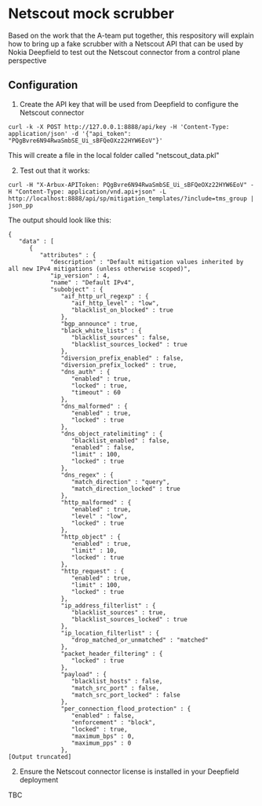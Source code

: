 # Netscout mock scrubber

Based on the work that the A-team put together, this respository will explain how to bring up a fake scrubber with a Netscout API that can be used by Nokia Deepfield to test out the Netscout connector from a control plane perspective

## Configuration

1. Create the API key that will be used from Deepfield to configure the Netscout connector

```
curl -k -X POST http://127.0.0.1:8888/api/key -H 'Content-Type: application/json' -d '{"api_token": "PQgBvre6N94RwaSmbSE_Ui_sBFQeOXz22HYW6EoV"}'
```

This will create a file in the local folder called "netscout_data.pkl"

2. Test out that it works:

```
curl -H "X-Arbux-APIToken: PQgBvre6N94RwaSmbSE_Ui_sBFQeOXz22HYW6EoV" -H "Content-Type: application/vnd.api+json" -L http://localhost:8888/api/sp/mitigation_templates/?include=tms_group | json_pp
```
The output should look like this:

```
{
   "data" : [
      {
         "attributes" : {
            "description" : "Default mitigation values inherited by all new IPv4 mitigations (unless otherwise scoped)",
            "ip_version" : 4,
            "name" : "Default IPv4",
            "subobject" : {
               "aif_http_url_regexp" : {
                  "aif_http_level" : "low",
                  "blacklist_on_blocked" : true
               },
               "bgp_announce" : true,
               "black_white_lists" : {
                  "blacklist_sources" : false,
                  "blacklist_sources_locked" : true
               },
               "diversion_prefix_enabled" : false,
               "diversion_prefix_locked" : true,
               "dns_auth" : {
                  "enabled" : true,
                  "locked" : true,
                  "timeout" : 60
               },
               "dns_malformed" : {
                  "enabled" : true,
                  "locked" : true
               },
               "dns_object_ratelimiting" : {
                  "blacklist_enabled" : false,
                  "enabled" : false,
                  "limit" : 100,
                  "locked" : true
               },
               "dns_regex" : {
                  "match_direction" : "query",
                  "match_direction_locked" : true
               },
               "http_malformed" : {
                  "enabled" : true,
                  "level" : "low",
                  "locked" : true
               },
               "http_object" : {
                  "enabled" : true,
                  "limit" : 10,
                  "locked" : true
               },
               "http_request" : {
                  "enabled" : true,
                  "limit" : 100,
                  "locked" : true
               },
               "ip_address_filterlist" : {
                  "blacklist_sources" : true,
                  "blacklist_sources_locked" : true
               },
               "ip_location_filterlist" : {
                  "drop_matched_or_unmatched" : "matched"
               },
               "packet_header_filtering" : {
                  "locked" : true
               },
               "payload" : {
                  "blacklist_hosts" : false,
                  "match_src_port" : false,
                  "match_src_port_locked" : false
               },
               "per_connection_flood_protection" : {
                  "enabled" : false,
                  "enforcement" : "block",
                  "locked" : true,
                  "maximum_bps" : 0,
                  "maximum_pps" : 0
               },
[Output truncated]
```

2. Ensure the Netscout connector license is installed in your Deepfield deployment

TBC
